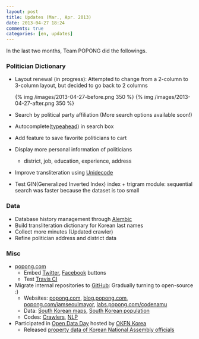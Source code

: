 ```yaml
---
layout: post
title: Updates (Mar., Apr. 2013)
date: 2013-04-27 18:24
comments: true
categories: [en, updates]
---
```


In the last two months, Team POPONG did the followings.
<!-- more -->

### Politician Dictionary

* Layout renewal (in progress): Attempted to change from a 2-column to 3-column layout, but decided to go back to 2 columns

    {% img /images/2013-04-27-before.png 350 %} {% img /images/2013-04-27-after.png 350 %}
* Search by political party affiliation (More search options available soon!)
* Autocomplete([typeahead](http://twitter.github.io/typeahead.js/)) in search box
* Add feature to save favorite politicians to cart
* Display more personal information of politicians
    * district, job, education, experience, address
* Improve transliteration using [Unidecode](https://pypi.python.org/pypi/Unidecode)
* Test GIN(Generalized Inverted Index) index + trigram module: sequential search was faster because the dataset is too small


### Data

* Database history management through [Alembic](http://pypi.python.org/pypi/alembic)
* Build transliteration dictionary for Korean last names
* Collect more minutes (Updated crawler)
* Refine politician address and district data

### Misc
* [popong.com](http://popong.com)
    * Embed [Twitter](http://dev.twitter.com/docs/follow-button), [Facebook](http://developers.facebook.com/docs/reference/plugins/like/) buttons
    * Test [Travis CI](https://travis-ci.org/teampopong/popong.com)
* Migrate internal repositories to [GitHub](http://github.com/teampopong): Gradually turning to open-source :)
    * Websites: [popong.com](https://github.com/teampopong/popong.com), [blog.popong.com](https://github.com/teampopong/teampopong.github.com), [popong.com/iamseoulmayor](https://github.com/teampopong/iamseoulmayor), [labs.popong.com/codenamu](https://github.com/teampopong/nanow)
    * Data: [South Korean maps](https://github.com/teampopong/southkorea-maps), [South Korean population](https://github.com/teampopong/southkorea-population)
    * Codes: [Crawlers](https://github.com/teampopong/crawlers), [NLP](https://github.com/teampopong/nlp)
* Participated in [Open Data Day](http://onoffmix.com/event/12520) hosted by [OKFN Korea](http://www.facebook.com/groups/OKFNKorea/)
    * Released [property data of Korean National Assembly officials](https://github.com/teampopong/korea-assembly-officials-property)
